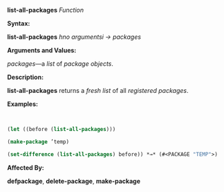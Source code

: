 **list-all-packages** *Function* 



**Syntax:** 



**list-all-packages** *hno argumentsi → packages* 



**Arguments and Values:** 



*packages*—a *list* of *package objects*. 



**Description:** 



**list-all-packages** returns a *fresh list* of all *registered packages*. 



**Examples:**
```lisp
 

(let ((before (list-all-packages))) 

(make-package ’temp) 

(set-difference (list-all-packages) before)) *→* (#<PACKAGE "TEMP">) 


```
**Affected By:** 



**defpackage**, **delete-package**, **make-package** 



